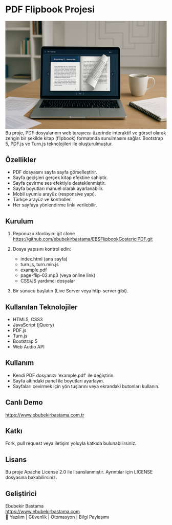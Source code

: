 PDF Flipbook Projesi
====================
![EBS](https://github.com/ebubekirbastama/EBSFlipbookGostericiPDF/blob/2edfdfe0ff072674143a02b2c46624723b11eff2/ebs.png)
Bu proje, PDF dosyalarının web tarayıcısı üzerinde interaktif ve görsel olarak zengin bir şekilde kitap (flipbook) formatında sunulmasını sağlar. Bootstrap 5, PDF.js ve Turn.js teknolojileri ile oluşturulmuştur.

Özellikler
----------
- PDF dosyasını sayfa sayfa görselleştirir.
- Sayfa geçişleri gerçek kitap efektine sahiptir.
- Sayfa çevirme ses efektiyle desteklenmiştir.
- Sayfa boyutları manuel olarak ayarlanabilir.
- Mobil uyumlu arayüz (responsive yapı).
- Türkçe arayüz ve kontroller.
- Her sayfaya yönlendirme linki verilebilir.

Kurulum
-------
1. Reponuzu klonlayın:
   git clone https://github.com/ebubekirbastama/EBSFlipbookGostericiPDF.git

2. Dosya yapısını kontrol edin:
   - index.html (ana sayfa)
   - turn.js, turn.min.js
   - example.pdf
   - page-flip-02.mp3 (veya online link)
   - CSS/JS yardımcı dosyalar

3. Bir sunucu başlatın (Live Server veya http-server gibi).

Kullanılan Teknolojiler
-----------------------
- HTML5, CSS3
- JavaScript (jQuery)
- PDF.js
- Turn.js
- Bootstrap 5
- Web Audio API

Kullanım
--------
- Kendi PDF dosyanızı 'example.pdf' ile değiştirin.
- Sayfa altındaki panel ile boyutları ayarlayın.
- Sayfaları çevirmek için yön tuşlarını veya ekrandaki butonları kullanın.

Canlı Demo
----------
https://www.ebubekirbastama.com.tr

Katkı
-----
Fork, pull request veya iletişim yoluyla katkıda bulunabilirsiniz.

Lisans
------
Bu proje Apache License 2.0 ile lisanslanmıştır. Ayrıntılar için LICENSE dosyasına bakabilirsiniz.

Geliştirici
-----------
Ebubekir Bastama  
https://www.ebubekirbastama.com  
📌 Yazılım | Güvenlik | Otomasyon | Bilgi Paylaşımı
